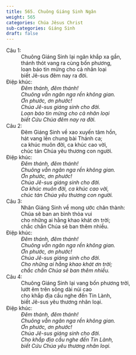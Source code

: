 ```yaml
---
title: 565. Chuông Giáng Sinh Ngân
weight: 565
categories: Chúa Jêsus Christ
sub-categories: Giáng Sinh
draft: false
---
```

<dl><dt>Câu 1:</dt><dd data-verse="1">Chuông Giáng Sinh lại ngân khắp xa gần, <br/>thánh thót vang ra cùng bốn phương, <br/>loan báo tin mừng cho cả nhân loại <br/>biết Jê-sus đêm nay ra đời. </dd><dt>Điệp khúc:</dt><dd data-chorus="1"><em>Đêm thánh, đêm thánh! <br/>Chuông vẫn ngân nga rền không gian. <br/>Ơn phước, ơn phước! <br/>Chúa Jê-sus giáng sinh cho đời. <br/>Loan báo tin mừng cho cả nhân loại <br/>biết Cứu Chúa đêm nay ra đời. </em></dd><dt>Câu 2:</dt><dd data-verse="2">Đêm Giáng Sinh về xao xuyến tâm hồn, <br/>hát vang lên chung bài Thánh ca; <br/>ca khúc muôn đời, ca khúc cao vời, <br/>chúc tán Chúa yêu thương con người. </dd><dt>Điệp khúc:</dt><dd data-chorus="1"><em>Đêm thánh, đêm thánh! <br/>Chuông vẫn ngân nga rền không gian. <br/>Ơn phước, ơn phước! <br/>Chúa Jê-sus giáng sinh cho đời. <br/>Ca khúc muôn đời, ca khúc cao vời, <br/>chúc tán Chúa yêu thương con người. </em></dd><dt>Câu 3:</dt><dd data-verse="3">Nhân Giáng Sinh về mong ước chân thành: <br/>Chúa sẽ ban an bình thỏa vui <br/>cho những ai hằng khao khát ơn trời; <br/>chắc chắn Chúa sẽ ban thêm nhiều. </dd><dt>Điệp khúc:</dt><dd data-chorus="1"><em>Đêm thánh, đêm thánh! <br/>Chuông vẫn ngân nga rền không gian. <br/>Ơn phước, ơn phước! <br/>Chúa Jê-sus giáng sinh cho đời. <br/>Cho những ai hằng khao khát ơn trời; <br/>chắc chắn Chúa sẽ ban thêm nhiều. </em></dd><dt>Câu 4:</dt><dd data-verse="4">Chuông Giáng Sinh lại vang bốn phương trời, <br/>lướt êm trên sông dài núi cao <br/>cho khắp địa cầu nghe đến Tin Lành, <br/>biết Jê-sus yêu thương nhân loại. </dd><dt>Điệp khúc:</dt><dd data-chorus="1"><em>Đêm thánh, đêm thánh! <br/>Chuông vẫn ngân nga rền không gian. <br/>Ơn phước, ơn phước! <br/>Chúa Jê-sus giáng sinh cho đời. <br/>Cho khắp địa cầu nghe đến Tin Lành, <br/>biết Cứu Chúa yêu thương nhân loại. </em></dd></dl>